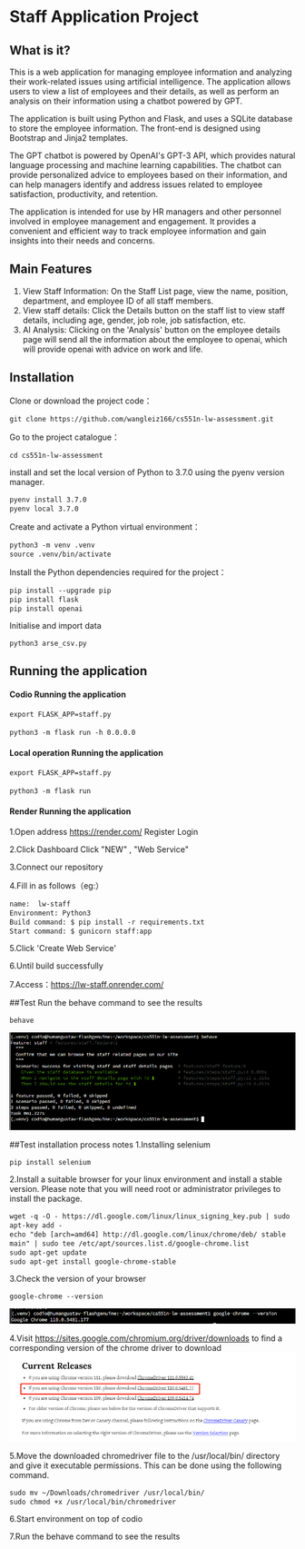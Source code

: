 # Staff Application Project

## What is it?
This is a web application for managing employee information and analyzing their work-related issues using artificial intelligence. The application allows users to view a list of employees and their details, as well as perform an analysis on their information using a chatbot powered by GPT.

The application is built using Python and Flask, and uses a SQLite database to store the employee information. The front-end is designed using Bootstrap and Jinja2 templates.

The GPT chatbot is powered by OpenAI's GPT-3 API, which provides natural language processing and machine learning capabilities. The chatbot can provide personalized advice to employees based on their information, and can help managers identify and address issues related to employee satisfaction, productivity, and retention.

The application is intended for use by HR managers and other personnel involved in employee management and engagement. It provides a convenient and efficient way to track employee information and gain insights into their needs and concerns.

## Main Features

1. View Staff Information: On the Staff List page, view the name, position, department, and employee ID of all staff members.
2. View staff details: Click the Details button on the staff list to view staff details, including age, gender, job role, job satisfaction, etc.
3. AI Analysis: Clicking on the 'Analysis' button on the employee details page will send all the information about the employee to openai, which will provide openai with advice on work and life.


## Installation

Clone or download the project code：
```shell
git clone https://github.com/wangleiz166/cs551n-lw-assessment.git
```
Go to the project catalogue：
```shell
cd cs551n-lw-assessment
```
install and set the local version of Python to 3.7.0 using the pyenv version manager.
```shell
pyenv install 3.7.0
pyenv local 3.7.0
```

Create and activate a Python virtual environment：
```shell
python3 -m venv .venv
source .venv/bin/activate
```
Install the Python dependencies required for the project：
```shell
pip install --upgrade pip
pip install flask
pip install openai
```
Initialise and import data
```shell
python3 arse_csv.py
```

## Running the application

#### Codio Running the application
```shell
export FLASK_APP=staff.py

python3 -m flask run -h 0.0.0.0
```

#### Local operation Running the application
```shell
export FLASK_APP=staff.py

python3 -m flask run
```
#### Render Running the application
1.Open address https://render.com/ Register Login

2.Click Dashboard Click "NEW" , "Web Service"

3.Connect our repository

4.Fill in as follows（eg:）

    name:  lw-staff
    Environment: Python3
    Build command: $ pip install -r requirements.txt
    Start command: $ gunicorn staff:app

5.Click 'Create Web Service'

6.Until build successfully

7.Access：https://lw-staff.onrender.com/

##Test
Run the behave command to see the results
```shell
behave
```
![image](https://github.com/wangleiz166/studyInAberdeen/blob/main/%E5%BE%AE%E4%BF%A1%E5%9B%BE%E7%89%87_20230304012443.png)

##Test installation process notes
1.Installing selenium
```shell
pip install selenium
```
2.Install a suitable browser for your linux environment and install a stable version. Please note that you will need root or administrator privileges to install the package.
```shell
wget -q -O - https://dl.google.com/linux/linux_signing_key.pub | sudo apt-key add -
echo "deb [arch=amd64] http://dl.google.com/linux/chrome/deb/ stable main" | sudo tee /etc/apt/sources.list.d/google-chrome.list
sudo apt-get update
sudo apt-get install google-chrome-stable
```

3.Check the version of your browser
```shell
google-chrome --version
```
![image](https://github.com/wangleiz166/studyInAberdeen/blob/main/%E5%BE%AE%E4%BF%A1%E6%88%AA%E5%9B%BE_20230304012716.png)

4.Visit https://sites.google.com/chromium.org/driver/downloads to find a corresponding version of the chrome driver to download
![image](https://github.com/wangleiz166/studyInAberdeen/blob/main/%E5%BE%AE%E4%BF%A1%E6%88%AA%E5%9B%BE_20230226215954.png)

5.Move the downloaded chromedriver file to the /usr/local/bin/ directory and give it executable permissions. This can be done using the following command.
```shell
sudo mv ~/Downloads/chromedriver /usr/local/bin/
sudo chmod +x /usr/local/bin/chromedriver
```
6.Start environment on top of codio

7.Run the behave command to see the results
